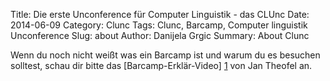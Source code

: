 Title: Die erste Unconference für Computer Linguistik - das CLUnc
Date: 2014-06-09
Category: Clunc
Tags: Clunc, Barcamp, Computer linguistik Unconference
Slug: about
Author: Danijela Grgic
Summary: About Clunc

Wenn du noch nicht weißt was ein Barcamp ist und warum du es besuchen solltest, schau dir bitte das [Barcamp-Erklär-Video] [1] von Jan Theofel an.

[1]: https://www.youtube.com/watch?v=q6UenIRb0Yk
